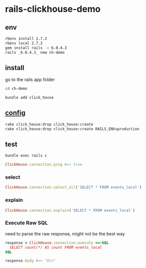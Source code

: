 # rails-clickhouse-demo

## env

```sh
rbenv install 2.7.2
rbenv local 2.7.2
gem install rails -v 6.0.4.3
rails _6.0.4.3_ new ch-demo
```

## install

go to the rails app folder

```sh
cd ch-demo
```

```sh
bundle add click_house
```

## [config](https://github.com/shlima/click_house#using-with-rails)

```sh
rake click_house:drop click_house:create
rake click_house:drop click_house:create RAILS_ENV=production
```

## test

```sh
bundle exec rails c
```

```ruby
ClickHouse.connection.ping #=> true
```

### select

```ruby
ClickHouse.connection.select_all('SELECT * FROM events_local')
```

### explain

```ruby
ClickHouse.connection.explain('SELECT * FROM events_local')
```

### Execute Raw SQL

need to parse the raw response, might not be the best way

```ruby
response = ClickHouse.connection.execute <<~SQL
  SELECT count(*) AS count FROM events_local
SQL

response.body #=> "0\n"
```
